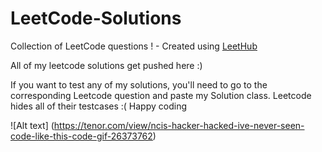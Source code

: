 # LeetCode-Solutions
Collection of LeetCode questions ! - Created using [LeetHub](https://github.com/QasimWani/LeetHub)


All of my leetcode solutions get pushed here :)

If you want to test any of my solutions, you'll need to go to the corresponding Leetcode question and paste my Solution class. Leetcode hides all of their testcases :( Happy coding 

![Alt text] (https://tenor.com/view/ncis-hacker-hacked-ive-never-seen-code-like-this-code-gif-26373762)

